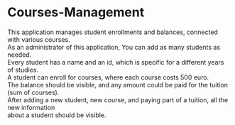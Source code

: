 # Courses-Management

This application manages student enrollments and balances, connected with various courses.            
As an administrator of this application, You can add as many students as needed.                  
Every student has a name and an id, which is specific for a different years of studies.           
A student can enroll for courses, where each course costs 500 euro.                 
The balance should be visible, and any amount could be paid for the tuition (sum of courses).         
After adding a new student, new course, and paying part of a tuition, all the new information         
about a student should be visible.
